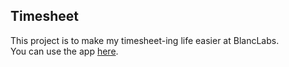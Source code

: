 Timesheet
---

This project is to make my timesheet-ing life easier at BlancLabs.  
You can use the app [here](https://sunakujira1.github.io/timesheet/).
